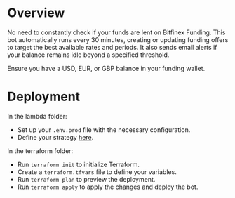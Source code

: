 # Overview

No need to constantly check if your funds are lent on Bitfinex Funding. This bot automatically runs every 30 minutes, creating or updating funding offers to target the best available rates and periods. It also sends email alerts if your balance remains idle beyond a specified threshold.

Ensure you have a USD, EUR, or GBP balance in your funding wallet.

# Deployment

In the lambda folder:
  - Set up your `.env.prod` file with the necessary configuration.
  - Define your strategy [here](./lambda/src/funder/index.ts).
  
In the terraform folder:
  - Run `terraform init` to initialize Terraform.
  - Create a `terraform.tfvars` file to define your variables.
  - Run `terraform plan` to preview the deployment.
  - Run `terraform apply` to apply the changes and deploy the bot.
